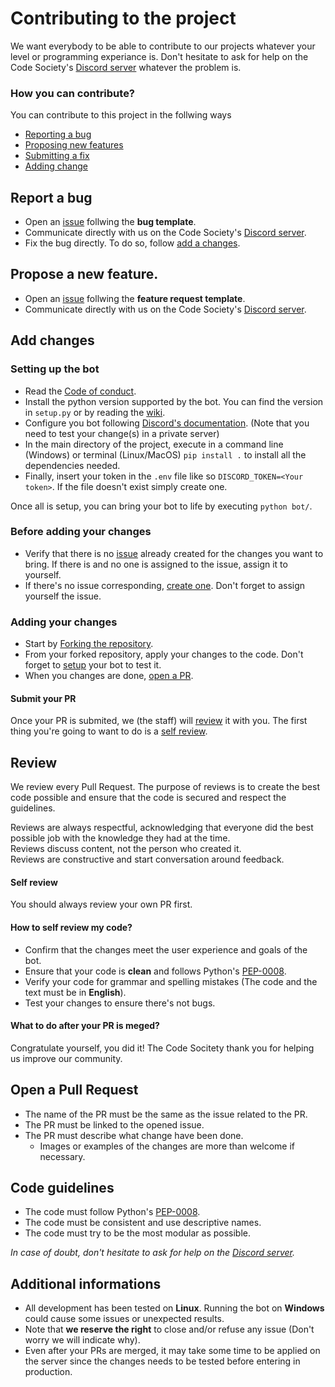 # Contributing to the project
We want everybody to be able to contribute to our projects whatever your level or programming experiance is. Don't hesitate to ask for help on the Code Society's [Discord server](https://discord.gg/6GEF9H9m) whatever the problem is.

### How you can contribute?
You can contribute to this project in the follwing ways 
- [Reporting a bug](https://github.com/Code-Society-Lab/grace/new/dev#how-to-report-a-bug)
- [Proposing new features](https://github.com/Code-Society-Lab/grace/new/dev#propose-a-new-feature)
- [Submitting a fix](https://github.com/Code-Society-Lab/grace/new/dev#add-changes)
- [Adding change](https://github.com/Code-Society-Lab/grace/new/dev#add-changes)

## Report a bug
- Open an [issue](https://github.com/Code-Society-Lab/grace/issues) follwing the **bug template**. 
- Communicate directly with us on the Code Society's [Discord server](https://discord.gg/6GEF9H9m).
- Fix the bug directly. To do so, follow [add a changes](https://github.com/Code-Society-Lab/grace/new/dev#add-changes).

## Propose a new feature.
- Open an [issue](https://github.com/Code-Society-Lab/grace/issues) follwing the **feature request template**.
- Communicate directly with us on the Code Society's [Discord server](https://discord.gg/6GEF9H9m).

## Add changes
### Setting up the bot
- Read the [Code of conduct](#).
- Install the python version supported by the bot. You can find the version in `setup.py` or by reading the [wiki](https://github.com/Code-Society-Lab/grace/wiki).
- Configure you bot following [Discord's documentation](https://discord.com/developers/docs/intro). (Note that you need to test your change(s) in a private server)
- In the main directory of the project, execute in a command line (Windows) or terminal (Linux/MacOS) `pip install .` to install all the dependencies needed.
- Finally, insert your token in the `.env` file like so `DISCORD_TOKEN=<Your token>`. If the file doesn't exist simply create one.

Once all is setup, you can bring your bot to life by executing `python bot/`.

### Before adding your changes
- Verify that there is no [issue](https://github.com/Code-Society-Lab/grace/issues) already created for the changes you want to bring. If there is and no one is assigned to the issue, assign it to yourself. 
- If there's no issue corresponding, [create one](https://github.com/Code-Society-Lab/grace/issues/new/choose). Don't forget to assign yourself the issue.

### Adding your changes
- Start by [Forking the repository](https://docs.github.com/en/github/getting-started-with-github/quickstart/fork-a-repo). 
- From your forked repository, apply your changes to the code. Don't forget to [setup](https://github.com/Code-Society-Lab/grace/new/dev#setting-up-the-bot) your bot to test it.
- When you changes are done, [open a PR](https://github.com/Code-Society-Lab/grace/new/dev#open-a-pull-request).

#### Submit your PR
Once your PR is submited, we (the staff) will [review](https://github.com/Code-Society-Lab/grace/new/dev#review) it with you. The first thing you're going to want to do is a [self review](https://github.com/Code-Society-Lab/grace/new/dev#self-review).

## Review
We review every Pull Request. The purpose of reviews is to create the best code possible and ensure that the code is secured and respect the guidelines.

Reviews are always respectful, acknowledging that everyone did the best possible job with the knowledge they had at the time.<br>
Reviews discuss content, not the person who created it.<br>
Reviews are constructive and start conversation around feedback.

#### Self review
You should always review your own PR first.

#### How to self review my code?
- Confirm that the changes meet the user experience and goals of the bot.
- Ensure that your code is **clean** and follows Python's [PEP-0008](https://www.python.org/dev/peps/pep-0008/).
- Verify your code for grammar and spelling mistakes (The code and the text must be in **English**).
- Test your changes to ensure there's not bugs.

#### What to do after your PR is meged?
Congratulate yourself, you did it! The Code Socitety thank you for helping us improve our community.

## Open a Pull Request
- The name of the PR must be the same as the issue related to the PR.
- The PR must be linked to the opened issue.
- The PR must describe what change have been done.
  - Images or examples of the changes are more than welcome if necessary.

## Code guidelines
- The code must follow Python's [PEP-0008](https://www.python.org/dev/peps/pep-0008/).
- The code must be consistent and use descriptive names.
- The code must try to be the most modular as possible.

_In case of doubt, don't hesitate to ask for help on the [Discord server](https://discord.gg/6GEF9H9m)._

## Additional informations
- All development has been tested on **Linux**. Running the bot on **Windows** could cause some issues or unexpected results. 
- Note that **we reserve the right** to close and/or refuse any issue (Don't worry we will indicate why).
- Even after your PRs are merged, it may take some time to be applied on the server since the changes needs to be tested before entering in production. 


